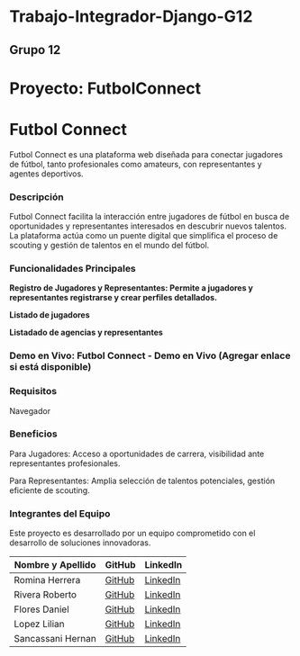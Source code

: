 # Trabajo-Integrador-Django-G12

## Grupo 12 

# Proyecto: FutbolConnect

# Futbol Connect
Futbol Connect es una plataforma web diseñada para conectar jugadores de fútbol, tanto profesionales como amateurs, con representantes y agentes deportivos.

### Descripción
Futbol Connect facilita la interacción entre jugadores de fútbol en busca de oportunidades y representantes interesados en descubrir nuevos talentos. La plataforma actúa como un puente digital que simplifica el proceso de scouting y gestión de talentos en el mundo del fútbol.

### Funcionalidades Principales

**Registro de Jugadores y Representantes: Permite a jugadores y representantes registrarse y crear perfiles detallados.**

**Listado de jugadores**

**Listadado de agencias y representantes**


### Demo en Vivo: Futbol Connect - Demo en Vivo (Agregar enlace si está disponible)

### Requisitos
Navegador 

### Beneficios
Para Jugadores: Acceso a oportunidades de carrera, visibilidad ante representantes profesionales.

Para Representantes: Amplia selección de talentos potenciales, gestión eficiente de scouting.

### Integrantes del Equipo
Este proyecto es desarrollado por un equipo comprometido con el desarrollo de soluciones innovadoras.


| Nombre y Apellido | GitHub                          | LinkedIn                                       |
|-------------------|---------------------------------|-----------------------------------------------|
| Romina Herrera    | [GitHub](https://github.com/Romherre) | [LinkedIn](https://www.linkedin.com/in/romina-herreramicv/) |
| Rivera Roberto   | [GitHub](https://https://github.com/RobertoRivera23) | [LinkedIn](https://www.linkedin.com/in//) |
| Flores Daniel      | [GitHub](https://github.com/) | [LinkedIn](http://linkedin.com/in/daniel-antonio-flores-991b1552/) |
| Lopez Lilian    | [GitHub](https://github.com/) | [LinkedIn](https://www.linkedin.com/in//) |
| Sancassani Hernan    | [GitHub](https://github.com/) | [LinkedIn](https://www.linkedin.com/in//) |
